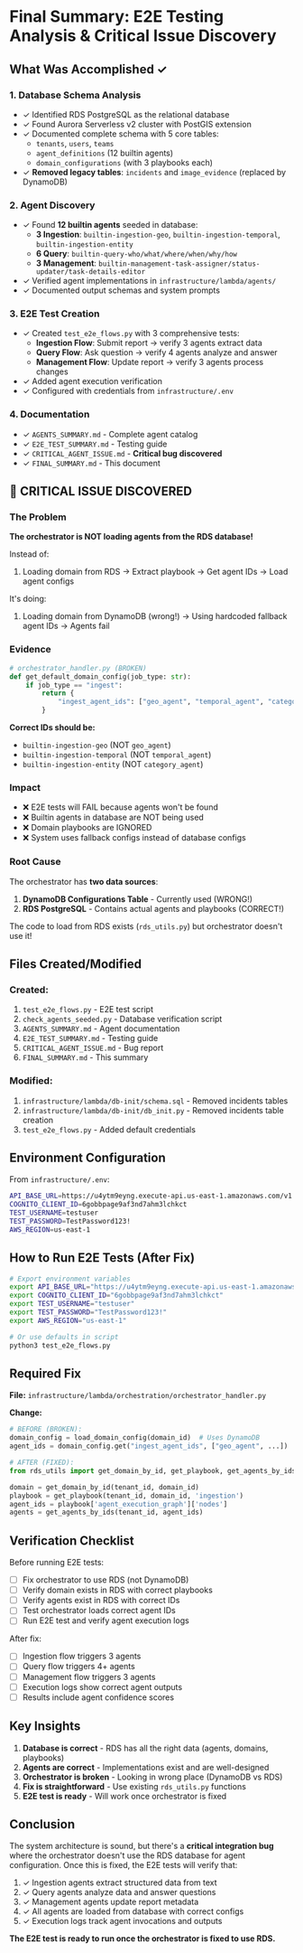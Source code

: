 # Final Summary: E2E Testing Analysis & Critical Issue Discovery

## What Was Accomplished ✓

### 1. Database Schema Analysis
- ✓ Identified RDS PostgreSQL as the relational database
- ✓ Found Aurora Serverless v2 cluster with PostGIS extension
- ✓ Documented complete schema with 5 core tables:
  - `tenants`, `users`, `teams`
  - `agent_definitions` (12 builtin agents)
  - `domain_configurations` (with 3 playbooks each)
- ✓ **Removed legacy tables**: `incidents` and `image_evidence` (replaced by DynamoDB)

### 2. Agent Discovery
- ✓ Found **12 builtin agents** seeded in database:
  - **3 Ingestion**: `builtin-ingestion-geo`, `builtin-ingestion-temporal`, `builtin-ingestion-entity`
  - **6 Query**: `builtin-query-who/what/where/when/why/how`
  - **3 Management**: `builtin-management-task-assigner/status-updater/task-details-editor`
- ✓ Verified agent implementations in `infrastructure/lambda/agents/`
- ✓ Documented output schemas and system prompts

### 3. E2E Test Creation
- ✓ Created `test_e2e_flows.py` with 3 comprehensive tests:
  - **Ingestion Flow**: Submit report → verify 3 agents extract data
  - **Query Flow**: Ask question → verify 4 agents analyze and answer
  - **Management Flow**: Update report → verify 3 agents process changes
- ✓ Added agent execution verification
- ✓ Configured with credentials from `infrastructure/.env`

### 4. Documentation
- ✓ `AGENTS_SUMMARY.md` - Complete agent catalog
- ✓ `E2E_TEST_SUMMARY.md` - Testing guide
- ✓ `CRITICAL_AGENT_ISSUE.md` - **Critical bug discovered**
- ✓ `FINAL_SUMMARY.md` - This document

## 🚨 CRITICAL ISSUE DISCOVERED

### The Problem
**The orchestrator is NOT loading agents from the RDS database!**

Instead of:
1. Loading domain from RDS → Extract playbook → Get agent IDs → Load agent configs

It's doing:
1. Loading domain from DynamoDB (wrong!) → Using hardcoded fallback agent IDs → Agents fail

### Evidence
```python
# orchestrator_handler.py (BROKEN)
def get_default_domain_config(job_type: str):
    if job_type == "ingest":
        return {
            "ingest_agent_ids": ["geo_agent", "temporal_agent", "category_agent"]  # ❌ WRONG IDs!
        }
```

**Correct IDs should be:**
- `builtin-ingestion-geo` (NOT `geo_agent`)
- `builtin-ingestion-temporal` (NOT `temporal_agent`)
- `builtin-ingestion-entity` (NOT `category_agent`)

### Impact
- ❌ E2E tests will FAIL because agents won't be found
- ❌ Builtin agents in database are NOT being used
- ❌ Domain playbooks are IGNORED
- ❌ System uses fallback configs instead of database configs

### Root Cause
The orchestrator has **two data sources**:
1. **DynamoDB Configurations Table** - Currently used (WRONG!)
2. **RDS PostgreSQL** - Contains actual agents and playbooks (CORRECT!)

The code to load from RDS exists (`rds_utils.py`) but orchestrator doesn't use it!

## Files Created/Modified

### Created:
1. `test_e2e_flows.py` - E2E test script
2. `check_agents_seeded.py` - Database verification script
3. `AGENTS_SUMMARY.md` - Agent documentation
4. `E2E_TEST_SUMMARY.md` - Testing guide
5. `CRITICAL_AGENT_ISSUE.md` - Bug report
6. `FINAL_SUMMARY.md` - This summary

### Modified:
1. `infrastructure/lambda/db-init/schema.sql` - Removed incidents tables
2. `infrastructure/lambda/db-init/db_init.py` - Removed incidents table creation
3. `test_e2e_flows.py` - Added default credentials

## Environment Configuration

From `infrastructure/.env`:
```bash
API_BASE_URL=https://u4ytm9eyng.execute-api.us-east-1.amazonaws.com/v1
COGNITO_CLIENT_ID=6gobbpage9af3nd7ahm3lchkct
TEST_USERNAME=testuser
TEST_PASSWORD=TestPassword123!
AWS_REGION=us-east-1
```

## How to Run E2E Tests (After Fix)

```bash
# Export environment variables
export API_BASE_URL="https://u4ytm9eyng.execute-api.us-east-1.amazonaws.com/v1"
export COGNITO_CLIENT_ID="6gobbpage9af3nd7ahm3lchkct"
export TEST_USERNAME="testuser"
export TEST_PASSWORD="TestPassword123!"
export AWS_REGION="us-east-1"

# Or use defaults in script
python3 test_e2e_flows.py
```

## Required Fix

**File:** `infrastructure/lambda/orchestration/orchestrator_handler.py`

**Change:**
```python
# BEFORE (BROKEN):
domain_config = load_domain_config(domain_id)  # Uses DynamoDB
agent_ids = domain_config.get("ingest_agent_ids", ["geo_agent", ...])

# AFTER (FIXED):
from rds_utils import get_domain_by_id, get_playbook, get_agents_by_ids

domain = get_domain_by_id(tenant_id, domain_id)
playbook = get_playbook(tenant_id, domain_id, 'ingestion')
agent_ids = playbook['agent_execution_graph']['nodes']
agents = get_agents_by_ids(tenant_id, agent_ids)
```

## Verification Checklist

Before running E2E tests:
- [ ] Fix orchestrator to use RDS (not DynamoDB)
- [ ] Verify domain exists in RDS with correct playbooks
- [ ] Verify agents exist in RDS with correct IDs
- [ ] Test orchestrator loads correct agent IDs
- [ ] Run E2E test and verify agent execution logs

After fix:
- [ ] Ingestion flow triggers 3 agents
- [ ] Query flow triggers 4+ agents
- [ ] Management flow triggers 3 agents
- [ ] Execution logs show correct agent outputs
- [ ] Results include agent confidence scores

## Key Insights

1. **Database is correct** - RDS has all the right data (agents, domains, playbooks)
2. **Agents are correct** - Implementations exist and are well-designed
3. **Orchestrator is broken** - Looking in wrong place (DynamoDB vs RDS)
4. **Fix is straightforward** - Use existing `rds_utils.py` functions
5. **E2E test is ready** - Will work once orchestrator is fixed

## Conclusion

The system architecture is sound, but there's a **critical integration bug** where the orchestrator doesn't use the RDS database for agent configuration. Once this is fixed, the E2E tests will verify that:

1. ✓ Ingestion agents extract structured data from text
2. ✓ Query agents analyze data and answer questions
3. ✓ Management agents update report metadata
4. ✓ All agents are loaded from database with correct configs
5. ✓ Execution logs track agent invocations and outputs

**The E2E test is ready to run once the orchestrator is fixed to use RDS.**
